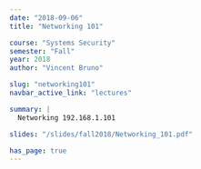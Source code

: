 ```yaml
---
date: "2018-09-06"
title: "Networking 101"

course: "Systems Security"
semester: "Fall"
year: 2018
author: "Vincent Bruno"

slug: "networking101"
navbar_active_link: "lectures"

summary: |
  Networking 192.168.1.101

slides: "/slides/fall2018/Networking_101.pdf"

has_page: true
---
```



